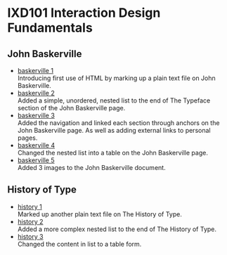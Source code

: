 IXD101 Interaction Design Fundamentals
======================================

John Baskerville
------------------
- [baskerville 1](https://loosecookie.github.io/john_baskerville/baskerville1.html) <br>
Introducing first use of HTML by marking up a plain text file on John Baskerville.
- [baskerville 2](https://loosecookie.github.io/john_baskerville/baskerville2.html) <br>
Added a simple, unordered, nested list to the end of The Typeface section of the John Baskerville page.
- [baskerville 3](https://loosecookie.github.io/john_baskerville/baskerville3.html) <br>
Added the navigation and linked each section through anchors on the John Baskerville page. As well as adding external links to personal pages.
- [baskerville 4](https://loosecookie.github.io/john_baskerville/baskerville4.html) <br>
Changed the nested list into a table on the John Baskerville page.
- [baskerville 5](https://loosecookie.github.io/john_baskerville/baskerville5.html) <br>
Added 3 images to the John Baskerville document.


History of Type
---------------
- [history 1](https://loosecookie.github.io/john_baskerville/history1.html) <br>
Marked up another plain text file on The History of Type.
- [history 2](https://loosecookie.github.io/john_baskerville/history2.html) <br>
Added a more complex nested list to the end of The History of Type.
- [history 3](https://loosecookie.github.io/john_baskerville/history3.html) <br>
Changed the content in list to a table form.